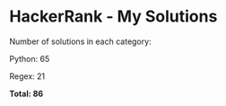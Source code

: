 # HackerRank - My Solutions

Number of solutions in each category:

Python: 65

Regex: 21

**Total: 86**

